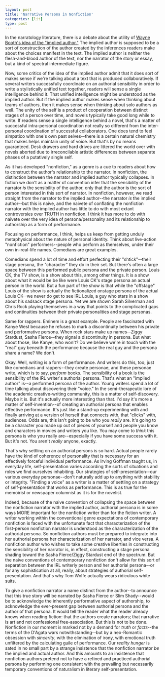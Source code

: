```yaml
---
layout: post
title: 'Narrative Persona in Nonfiction'
categories: [lit]
type: post
---
```

In the narratology literature, there is a debate about the utility of [Wayne Booth's idea of the "implied author."](https://www.amazon.com/dp/0226065588?tag=theflybottle-20&camp=0&creative=0&linkCode=as4&creativeASIN=0226065588&adid=1N94Y9A0WHHQDPKMRA7V&) The implied author is supposed to be a sort of construction of the author created by the inferences readers make about the  choices manifest in the text. The implied author is neither the flesh-and-blood author of the text, nor the narrator of the story or essay, but a kind of spectral intermediate figure. 

Now, some critics of the idea of the implied author admit that it does sort of makes sense if we're talking about a text that is produced collaboratively. If several writers successfully coordinate on an authorial sensibility in order to write a stylistically unified text together, readers will sense a single intelligence behind it. That unified intelligence might be understood as the implied author. But if the implied author makes sense when thinking about teams of authors, then it makes sense when thinking about solo authors as well. The unity of the self is a product of cooperation between distinct stages of a person over time, and novels typically take good long while to write. If readers sense a single intelligence behind a novel, that's a matter of successful intra-personal coordination not really so different from the inter-personal coordination of successful collaborators. One does tend to feel simpatico with one's own past selves--there is a certain natural chemistry that makes helps maintain unity of voice. But that's by no means guaranteed. Desk drawers and hard drives are littered the world over with novels aborted due to irreconcilable artistic differences between separate phases of a putatively single self.

As it has developed "nonfiction," as a genre is a cue to readers about how to construct the author's relationship to the narrator. In nonfiction, the distinction between the narrator and implied author typically collapses. In fiction we don't as a matter of convention infer that the sensibility of the narrator *is* the sensibility of the author, only that the author is the sort of person interested in this sort of narrator. In nonfiction, however, we read straight from the narrator to the implied author--the narrator *is* the implied author--but this is naive, and the naivete of conflating the nonfiction narrator with the implied author has little to do with most extant controversies over TRUTH in nonfiction. I think it has more to do with naivete over the very idea of persona/personality and its relationship to authorship as a form of performance. 

Focusing on performance, I think, helps us keep from getting unduly metaphysical about the nature of personal identity. Think about live-action "nonfiction" performers--people who perform as themselves, under their own in-real-life names. Comedians are great examples. 

Comedians spend a lot of time and effort perfecting their "shtick"--their stage persona, the "character" they do in their set. But there's often a large space between this performed public persona and the private person. Louis CK, the TV show, is a show about this, among other things. It is a show about what it would be be like were Louis CK's stage persona an actual person in the world. But a fun part of the show is that while the "offstage" Louis of the show is actually the fictionalized onstage persona of the actual Louis CK--we never do get to see IRL Louis, a guy who stars in a show about his sadsack stage persona. Yet we are shown Sarah Silverman and Chris Rock playing themselves in a way that points to the complicated gaps and continuities between their private personalities and stage personas.

Same for rappers. Eminem is a great example. People are fascinated with Kanye West because he refuses to mark a discontinuity between his private and performative persona. When rock stars make up names--Ziggy Stardust, Sasha Fierce--they signal a discontinuity in persona. But what about those, like Kanye, who won't? Do we believe we're in touch with the "real" guy beneath the performance because the real guy and the persona share a name? We don't.   

Okay. Well, writing is a form of performance. And writers do this, too, just like comedians and rappers--they create personae, and these personae write, which is to say, *perform* books. The sensibility of a book is the sensibility of the IRL writer's authorial persona. That's what an "implied author" is--a performed persona of the author. Young writers spend a lot of time talking about discovering their "voice." In the semi-therapeutic lore of the academic creative-writing community, this is a matter of self-discovery. Maybe it is. But it's actually more interesting than that. I'd say it's more a matter of self-invention--of creating an authorial persona that enables effective performance. It's just like a stand-up experimenting with and finally arriving at a version of herself that connects with, that "clicks" with, audiences. Odds are, this isn't going to be who you *really* are. It's going to be a character you made up out of pieces of yourself and people you know and characters in movies and writers you like. You may come to *think* this persona is who you really are--especially if you have some success with it. But it's not. You aren't *really* anyone, exactly.   

That's why settling on an authorial persons is so hard. Actual people rarely have the kind of coherence of personality that is necessary for an effectively forceful individual performance. As Irving Goffman taught us, in everyday life, self-presentation varies according the sorts of situations and roles we find ourselves inhabiting. Our strategies of self-presentation--our various everyday personae--don't naturally add up to anything with stability or integrity. "Finding a voice" as a writer is a matter of settling on a strategy of self-presentation that works as performance. This is as true for the memoirist or newspaper columnist as it is for the novelist. 

Indeed, because of the naive convention of collapsing the space between the nonfiction narrator with the implied author, authorial persona is in some ways MORE important for the nonfiction writer than for the fiction writer. A writer working within the conventional genre expectations of contemporary nonfiction is faced with the unfortunate fact that characterization of the first-person nonfiction narrator is understood as the characterization of the authorial persona. So nonfiction authors must be prepared to integrate into her authorial persona her characterization of her narrator, and vice versa. A nonfiction author who wishes to take some creative liberties in constructing the sensibility of her narrator is, in effect, constructing a stage persona shading toward the Sasha Fierce/Ziggy Stardust end of the spectrum. But the naive conventions of contemporary nonfiction don't allow for this sort of separation between the IRL writerly person and her authorial persona--or for any sophistication at all, really, about strategies of authorial self-presentation. And that's why Tom Wolfe actually wears ridiculous white suits. 

To give a nonfiction narrator a name distinct from the author--to announce that this true story will be narrated by Sasha Fierce or Slim Shady--would be to acknowledge the inherently performative aspect of authorship, to acknowledge the ever-present gap between authorial persona and the author of that persona. It would tell the reader what the reader already knows when reading fiction: that the authors create narrators; that narrative is art and not confessional free-association. But this is not to be done. Nonfiction in our moment is marked not by a demand for *truth* or *facts*--the terms of the D'Agata wars notwithstanding--but by a neo-Romantic obsession with *sincerity*, with the elimination of irony, with emotional truth unfiltered by the calculating guile of performance. Our *reality hunger* is sated in no small part by a strange insistence that the nonfiction narrator *be* the implied and actual author. And this amounts to an insistence that nonfiction authors pretend not to have a refined and practiced authorial persona by performing one consistent with the prevailing but necessarily temporary conventions of naturalism in literary self-presentation.     
